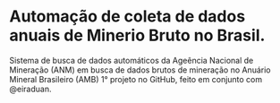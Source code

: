 # Automação de coleta de dados anuais de Minerio Bruto no Brasil.
Sistema de busca de dados automáticos da Ageência Nacional de Mineração (ANM) em busca de dados brutos de mineração no Anuário Mineral Brasileiro (AMB)
1° projeto no GitHub, feito em conjunto com @eiraduan.
